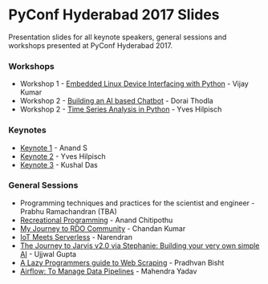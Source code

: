 # PyConf Hyderabad 2017 Slides
Presentation slides for all keynote speakers, general sessions and workshops presented at PyConf Hyderabad 2017.

### Workshops
* Workshop 1 - [Embedded Linux Device Interfacing with Python](https://hydpy.github.io/PyConf17Slides/Slides/Vijay-Kumar-workshop-slides/) - Vijay Kumar
* Workshop 2 - [Building an AI based Chatbot](https://hydpy.github.io/PyConf17Slides/Slides/Chatbot_Workshop_Dorai.pdf) - Dorai Thodla
* Workshop 2 - [Time Series Analysis in Python](https://hydpy.github.io/PyConf17Slides/Slides/yves_hydpy_workshop.pdf) - Yves Hilpisch

### Keynotes
* [Keynote 1](https://hydpy.github.io/PyConf17Slides/Slides/2017-10-08-dont-repeat-yourself-automate-code-reviews-pyconf-hyd-171008042325.pdf) - Anand S
* [Keynote 2](https://hydpy.github.io/PyConf17Slides/Slides/yves_hydpy_keynote.pdf) - Yves Hilpisch
* [Keynote 3](https://hydpy.github.io/PyConf17Slides/Slides/Kushal_Das_Slides/) - Kushal Das

### General Sessions
* Programming techniques and practices for the scientist and engineer - Prabhu Ramachandran (TBA)
* [Recreational Programming](https://hydpy.github.io/PyConf17Slides/Slides/recreational-programming.pdf) - Anand Chitipothu
* [My Journey to RDO Community](https://hydpy.github.io/PyConf17Slides/Slides/my-journey-to-rdo-community-by-ChandanKumar612.pdf) - Chandan Kumar
* [IoT Meets Serverless](https://hydpy.github.io/PyConf17Slides/Slides/iot_meets_serverless.pdf) - Narendran
* [The Journey to Jarvis v2.0 via Stephanie: Building your very own simple AI](hhttps://hydpy.github.io/PyConf17Slides/Slides/The_Journey_To_Jarvis_v2_0_Ujjwal_Gupta.pdf) - Ujjwal Gupta
* [A Lazy Programmers guide to Web Scraping](https://hydpy.github.io/PyConf17Slides/Slides/A_Lazy_Programmers_Guide_to_Web_Scraping.pdf) - Pradhvan Bisht
* [Airflow: To Manage Data Pipelines](hhttps://hydpy.github.io/PyConf17Slides/Slides/airflow_slides/) - Mahendra Yadav

